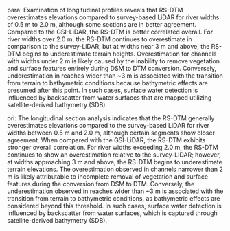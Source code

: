 para:
Examination of longitudinal profiles reveals that RS-DTM overestimates elevations compared to survey-based LiDAR for river widths of 0.5 m to 2.0 m, although some sections are in better agreement. Compared to the GSI-LiDAR, the RS-DTM is better correlated overall. For river widths over 2.0 m, the RS-DTM continues to overestimate in comparison to the survey-LiDAR, but at widths near 3 m and above, the RS-DTM begins to underestimate terrain heights. Overestimation for channels with widths under 2 m is likely caused by the inability to remove vegetation and surface features entirely during DSM to DTM conversion. Conversely, underestimation in reaches wider than ~3 m is associated with the transition from terrain to bathymetric conditions because bathymetric effects are presumed after this point. In such cases, surface water detection is influenced by backscatter from water surfaces that are mapped utilizing satellite-derived bathymetry (SDB).

ori:
The longitudinal section analysis indicates that the RS-DTM generally overestimates elevations compared to the survey-based LiDAR for river widths between 0.5 m and 2.0 m, although certain segments show closer agreement. When compared with the GSI-LiDAR, the RS-DTM exhibits stronger overall correlation. For river widths exceeding 2.0 m, the RS-DTM continues to show an overestimation relative to the survey-LiDAR; however, at widths approaching 3 m and above, the RS-DTM begins to underestimate terrain elevations. The overestimation observed in channels narrower than 2 m is likely attributable to incomplete removal of vegetation and surface features during the conversion from DSM to DTM. Conversely, the underestimation observed in reaches wider than ~3 m is associated with the transition from terrain to bathymetric conditions, as bathymetric effects are considered beyond this threshold. In such cases, surface water detection is influenced by backscatter from water surfaces, which is captured through satellite-derived bathymetry (SDB).
